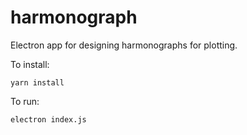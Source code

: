 # harmonograph
Electron app for designing harmonographs for plotting.

To install:
```
yarn install
```

To run:
```
electron index.js
```
